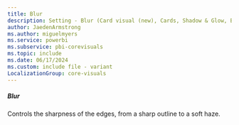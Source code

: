 ```yaml
---
title: Blur
description: Setting - Blur (Card visual (new), Cards, Shadow & Glow, Blur)
author: JaedenArmstrong
ms.author: miguelmyers
ms.service: powerbi
ms.subservice: pbi-corevisuals
ms.topic: include
ms.date: 06/17/2024
ms.custom: include file - variant
LocalizationGroup: core-visuals
---
```

##### Blur

Controls the sharpness of the edges, from a sharp outline to a soft haze.
